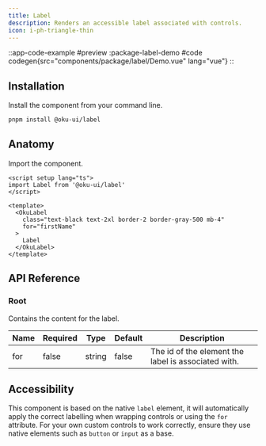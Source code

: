 ```yaml
---
title: Label
description: Renders an accessible label associated with controls.
icon: i-ph-triangle-thin
---
```



::app-code-example
#preview
:package-label-demo
#code
codegen{src="components/package/label/Demo.vue" lang="vue"}
::

## Installation

Install the component from your command line.

```bash
pnpm install @oku-ui/label
```

## Anatomy

Import the component.

```vue
<script setup lang="ts">
import Label from '@oku-ui/label'
</script>

<template>
  <OkuLabel
    class="text-black text-2xl border-2 border-gray-500 mb-4"
    for="firstName"
  >
    Label
  </OkuLabel>
</template>
```

## API Reference

### Root

Contains the content for the label.

| Name | Required | Type | Default | Description |
| --- | --- | --- | --- | --- |
| <div class="code">for</div> | <div class="code">false</div> | <div class="code">string</div> | <div class="code">false</div> | The id of the element the label is associated with. |

## Accessibility

This component is based on the native `label` element, it will automatically apply the correct labelling when wrapping controls or using the `for` attribute. For your own custom controls to work correctly, ensure they use native elements such as `button` or `input` as a base.